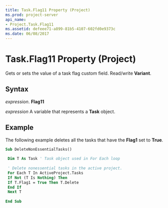 ```yaml
---
title: Task.Flag11 Property (Project)
ms.prod: project-server
api_name:
- Project.Task.Flag11
ms.assetid: defeee71-a899-81b5-4107-602fd0e9373c
ms.date: 06/08/2017
---
```



# Task.Flag11 Property (Project)

Gets or sets the value of a task flag custom field. Read/write **Variant**.


## Syntax

 _expression_. **Flag11**

 _expression_ A variable that represents a **Task** object.


## Example

The following example deletes all the tasks that have the **Flag1** set to **True**.


```vb
Sub DeleteNonEssentialTasks() 
 
 Dim T As Task ' Task object used in For Each loop 
 
 ' Delete nonessential tasks in the active project. 
 For Each T In ActiveProject.Tasks 
 If Not (T Is Nothing) Then 
 If T.Flag1 = True Then T.Delete 
 End If 
 Next T 
 
End Sub
```


